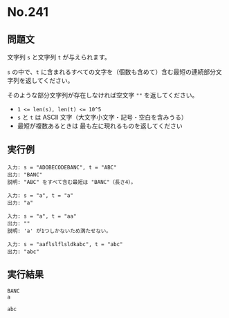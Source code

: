 # No.241

## 問題文

文字列 `s` と文字列 `t` が与えられます。

`s` の中で、`t` に含まれるすべての文字を（個数も含めて）含む最短の連続部分文字列を返してください。

そのような部分文字列が存在しなければ空文字 `""` を返してください。

* `1 <= len(s), len(t) <= 10^5`
* `s` と `t` は ASCII 文字（大文字小文字・記号・空白を含みうる）
* 最短が複数あるときは 最も左に現れるものを返してください

## 実行例

```
入力: s = "ADOBECODEBANC", t = "ABC"
出力: "BANC"
説明: "ABC" をすべて含む最短は "BANC"（長さ4）。

入力: s = "a", t = "a"
出力: "a"

入力: s = "a", t = "aa"
出力: ""
説明: 'a' が1つしかないため満たせない。

入力: s = "aaflslflsldkabc", t = "abc"
出力: "abc"
```

## 実行結果

```
BANC
a

abc
```
